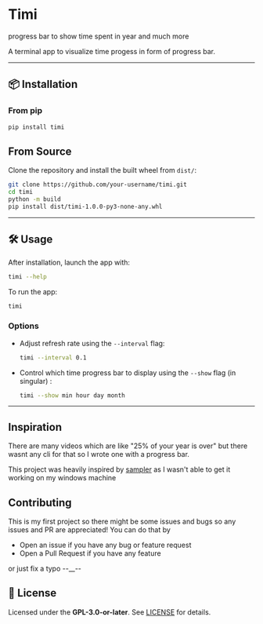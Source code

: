 # Timi
progress bar to show time spent in year and much more

A terminal app to visualize time progess in form of progress bar.

---

## 📦 Installation

### From pip

```bash
pip install timi
```

## From Source

Clone the repository and install the built wheel from `dist/`:

```bash
git clone https://github.com/your-username/timi.git
cd timi
python -m build
pip install dist/timi-1.0.0-py3-none-any.whl
```

---

## 🛠 Usage

After installation, launch the app with:

```bash
timi --help
```

To run the app:

```bash
timi
```

### Options

- Adjust refresh rate using the `--interval` flag:

  ```bash
  timi --interval 0.1
  ```

- Control which time progress bar to display using the `--show` flag (in singular) :

  ```bash
  timi --show min hour day month
  ```

---

## Inspiration

There are many videos which are like  "25% of your year is over" but there wasnt any cli for that so I wrote one with a progress bar. 

This project was heavily inspired by [sampler](https://github.com/sqshq/sampler?tab=readme-ov-file#gauge) as I wasn't able to get it working on my windows machine

## Contributing

This is my first project so there might be some issues and bugs so any issues and PR are appreciated! You can do that by

- Open an issue if you have any bug or feature request
- Open a Pull Request if you have any feature

or just fix a typo --__--

## 📃 License

Licensed under the **GPL-3.0-or-later**. See [LICENSE](./LICENSE) for details.

